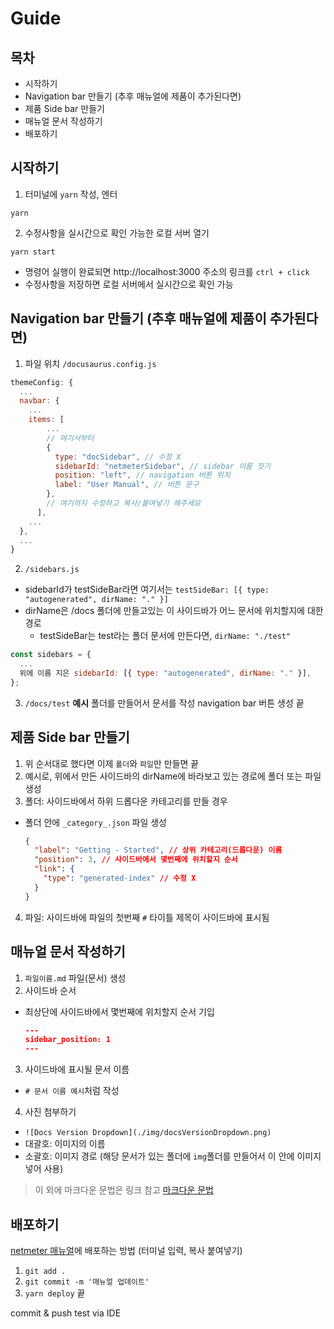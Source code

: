 # Guide
## 목차
- 시작하기
- Navigation bar 만들기 (추후 매뉴얼에 제품이 추가된다면)
- 제품 Side bar 만들기
- 매뉴얼 문서 작성하기
- 배포하기

## 시작하기
1. 터미널에 `yarn` 작성, 엔터
  ```
  yarn
  ```
2. 수정사항을 실시간으로 확인 가능한 로컬 서버 열기
  ```
  yarn start
  ```
  - 명령어 실행이 완료되면 http://localhost:3000 주소의 링크를 `ctrl + click`
  - 수정사항을 저장하면 로컬 서버에서 실시간으로 확인 가능

## Navigation bar 만들기 (추후 매뉴얼에 제품이 추가된다면)
1. 파일 위치 `/docusaurus.config.js`
  ```js
  themeConfig: {
    ...
    navbar: {
      ...
      items: [
          ...
          // 여기서부터
          {
            type: "docSidebar", // 수정 X
            sidebarId: "netmeterSidebar", // sidebar 이름 짓기
            position: "left", // navigation 버튼 위치
            label: "User Manual", // 버튼 문구
          },
          // 여기까지 수정하고 복사/붙여넣기 해주세요
        ],
      ...
    },
    ...
  }
  ```
2. `/sidebars.js`
  - sidebarId가 testSideBar라면 여기서는 `testSideBar: [{ type: "autogenerated", dirName: "." }]`
  - dirName은 /docs 폴더에 만들고있는 이 사이드바가 어느 문서에 위치할지에 대한 경로
    - testSideBar는 test라는 폴더 문서에 만든다면, `dirName: "./test"`
  ```js
  const sidebars = {
    ...
    위에 이름 지은 sidebarId: [{ type: "autogenerated", dirName: "." }],
  };
  ```
3. `/docs/test` **예시** 폴더를 만들어서 문서를 작성 navigation bar 버튼 생성 끝

## 제품 Side bar 만들기
1. 위 순서대로 했다면 이제 `폴더`와 `파일`만 만들면 끝
2. 예시로, 위에서 만든 사이드바의 dirName에 바라보고 있는 경로에 폴더 또는 파일 생성
3. 폴더: 사이드바에서 하위 드롭다운 카테고리를 만들 경우
  - 폴더 안에 `_category_.json` 파일 생성
    ```json
    {
      "label": "Getting - Started", // 상위 카테고리(드롭다운) 이름
      "position": 3, // 사이드바에서 몇번째에 위치할지 순서
      "link": {
        "type": "generated-index" // 수정 X
      }
    }
    ```
4. 파일: 사이드바에 파일의 첫번째 `#` 타이틀 제목이 사이드바에 표시됨

## 매뉴얼 문서 작성하기
1. `파일이름.md` 파일(문서) 생성
2. 사이드바 순서
  - 최상단에 사이드바에서 몇번째에 위치할지 순서 기입
    ```json
    ---
    sidebar_position: 1
    ---
    ```
3. 사이드바에 표시될 문서 이름
  - `# 문서 이름 예시`처럼 작성
4. 사진 첨부하기
  - `![Docs Version Dropdown](./img/docsVersionDropdown.png)`
  - 대괄호: 이미지의 이름
  - 소괄호: 이미지 경로 (해당 문서가 있는 폴더에 `img`폴더를 만들어서 이 안에 이미지 넣어 사용)
>이 외에 마크다운 문법은 링크 참고 [마크다운 문법](https://www.heropy.dev/p/B74sNE#h2_%EB%AC%B8%EB%B2%95)

## 배포하기
[netmeter 매뉴얼](nextlab-ai.github.io/docusaurus/)에 배포하는 방법 (터미널 입력, 복사 붙여넣기)
1. `git add .`
2. `git commit -m '매뉴얼 업데이트'`
3. `yarn deploy`
끝

commit & push test via IDE
